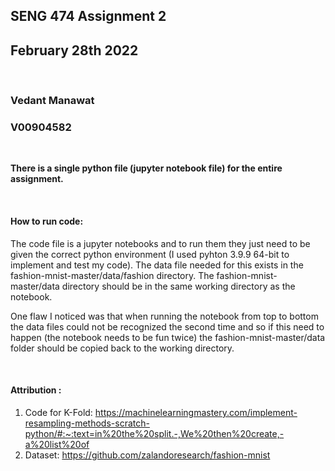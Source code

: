 ## SENG 474 Assignment 2
## February 28th 2022
<br />

### Vedant Manawat
### V00904582
<br />

**There is a single python file (jupyter notebook file) for the entire assignment.**

<br />

#### How to run code:

The code file is a jupyter notebooks and to run them they just need to be given the correct python environment (I used pyhton 3.9.9 64-bit to implement and test my code).
The data file needed for this exists in the fashion-mnist-master/data/fashion directory.
The fashion-mnist-master/data directory should be in the same working directory as the notebook.

One flaw I noticed was that when running the notebook from top to bottom the data files could not be recognized the second time and so if this need to happen (the notebook needs to be fun twice) the fashion-mnist-master/data folder should be copied back to the working directory. 

<br />

#### Attribution :
1. Code for K-Fold: https://machinelearningmastery.com/implement-resampling-methods-scratch-python/#:~:text=in%20the%20split.-,We%20then%20create,-a%20list%20of
2. Dataset: https://github.com/zalandoresearch/fashion-mnist